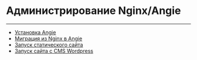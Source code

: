 # Администрирование Nginx/Angie

---

* [Установка Angie](homeworks/hw01/README.md)
* [Миграция из Nginx в Angie](homeworks/hw02/README.md)
* [Запуск статического сайта](homeworks/hw03/README.md)
* [Запуск сайта с CMS Wordpress](homeworks/hw04/README.md)